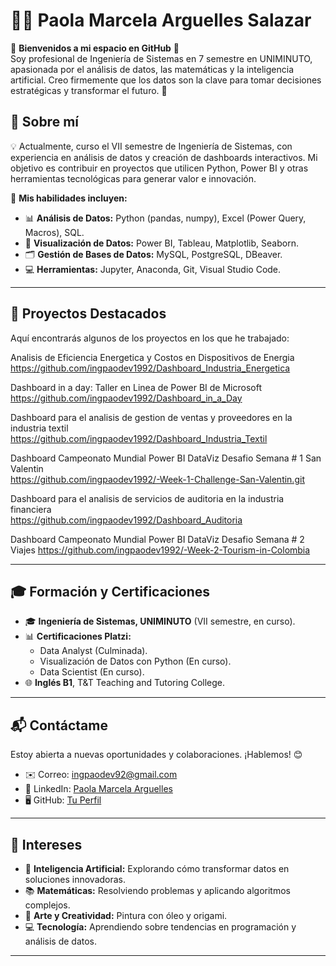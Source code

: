 # 👩‍💻 Paola Marcela Arguelles Salazar  

🌟 **Bienvenidos a mi espacio en GitHub** 🌟  
Soy profesional de Ingeniería de Sistemas en 7 semestre en UNIMINUTO, apasionada por el análisis de datos, las matemáticas y la inteligencia artificial. Creo firmemente que los datos son la clave para tomar decisiones estratégicas y transformar el futuro. 🚀  

## 📖 Sobre mí  
💡 Actualmente, curso el VII semestre de Ingeniería de Sistemas, con experiencia en análisis de datos y creación de dashboards interactivos. Mi objetivo es contribuir en proyectos que utilicen Python, Power BI y otras herramientas tecnológicas para generar valor e innovación.  

🎯 **Mis habilidades incluyen:**  
- 📊 **Análisis de Datos:** Python (pandas, numpy), Excel (Power Query, Macros), SQL.  
- 🎨 **Visualización de Datos:** Power BI, Tableau, Matplotlib, Seaborn.  
- 🗂️ **Gestión de Bases de Datos:** MySQL, PostgreSQL, DBeaver.  
- 💻 **Herramientas:** Jupyter, Anaconda, Git, Visual Studio Code.  

---

## 🌟 Proyectos Destacados  
Aquí encontrarás algunos de los proyectos en los que he trabajado:  

Analisis de Eficiencia Energetica y Costos en Dispositivos de Energia   
https://github.com/ingpaodev1992/Dashboard_Industria_Energetica

Dashboard in a day: Taller en Linea de Power BI de Microsoft   
https://github.com/ingpaodev1992/Dashboard_in_a_Day

Dashboard para el analisis de gestion de ventas y proveedores en la industria textil
https://github.com/ingpaodev1992/Dashboard_Industria_Textil

Dashboard Campeonato Mundial Power BI DataViz Desafio Semana # 1 San Valentin                                    
https://github.com/ingpaodev1992/-Week-1-Challenge-San-Valentin.git

Dashboard para el analisis de servicios de auditoria en la industria financiera                         
https://github.com/ingpaodev1992/Dashboard_Auditoria

Dashboard Campeonato Mundial Power BI DataViz Desafio Semana # 2 Viajes
https://github.com/ingpaodev1992/-Week-2-Tourism-in-Colombia


---

## 🎓 Formación y Certificaciones  
- 🎓 **Ingeniería de Sistemas, UNIMINUTO** (VII semestre, en curso).  
- 📊 **Certificaciones Platzi:**  
  - Data Analyst (Culminada).  
  - Visualización de Datos con Python (En curso).  
  - Data Scientist (En curso).  
- 🌐 **Inglés B1**, T&T Teaching and Tutoring College.  

---

## 📬 Contáctame  
Estoy abierta a nuevas oportunidades y colaboraciones. ¡Hablemos! 😊  
- ✉️ Correo: [ingpaodev92@gmail.com](mailto:ingpaodev92@gmail.com)  
- 💼 LinkedIn: [Paola Marcela Arguelles](https://www.linkedin.com/in/ingpaodev)  
- 🖥️ GitHub: [Tu Perfil](https://github.com/ingpaodev1992)  

---

## 🌟 Intereses  
- 🤖 **Inteligencia Artificial:** Explorando cómo transformar datos en soluciones innovadoras.  
- 📚 **Matemáticas:** Resolviendo problemas y aplicando algoritmos complejos.  
- 🎨 **Arte y Creatividad:** Pintura con óleo y origami.  
- 💻 **Tecnología:** Aprendiendo sobre tendencias en programación y análisis de datos.  

---

